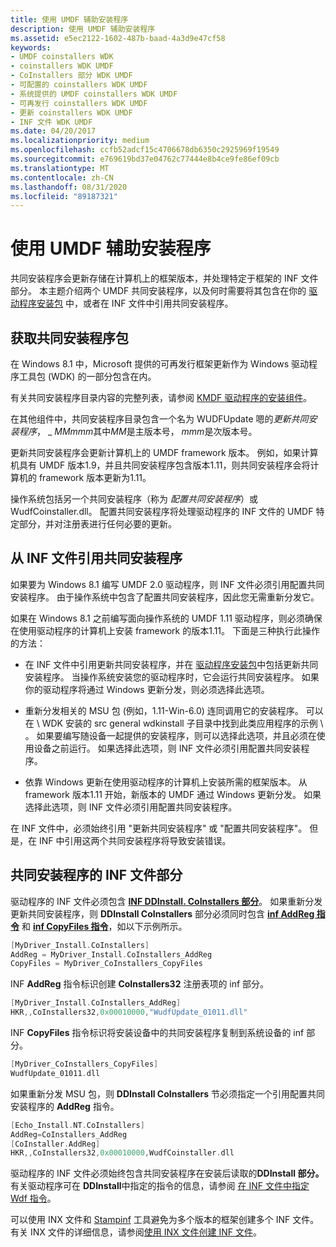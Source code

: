 ```yaml
---
title: 使用 UMDF 辅助安装程序
description: 使用 UMDF 辅助安装程序
ms.assetid: e5ec2122-1602-487b-baad-4a3d9e47cf58
keywords:
- UMDF coinstallers WDK
- coinstallers WDK UMDF
- CoInstallers 部分 WDK UMDF
- 可配置的 coinstallers WDK UMDF
- 系统提供的 UMDF coinstallers WDK UMDF
- 可再发行 coinstallers WDK UMDF
- 更新 coinstallers WDK UMDF
- INF 文件 WDK UMDF
ms.date: 04/20/2017
ms.localizationpriority: medium
ms.openlocfilehash: ccfb52adcf15c4706678db6350c2925969f19549
ms.sourcegitcommit: e769619bd37e04762c77444e8b4ce9fe86ef09cb
ms.translationtype: MT
ms.contentlocale: zh-CN
ms.lasthandoff: 08/31/2020
ms.locfileid: "89187321"
---
```

# <a name="using-the-umdf-co-installer"></a>使用 UMDF 辅助安装程序


共同安装程序会更新存储在计算机上的框架版本，并处理特定于框架的 INF 文件部分。 本主题介绍两个 UMDF 共同安装程序，以及何时需要将其包含在你的 [驱动程序安装包](/windows-hardware/drivers) 中，或者在 INF 文件中引用共同安装程序。

## <a name="getting-the-co-installer-package"></a>获取共同安装程序包


在 Windows 8.1 中，Microsoft 提供的可再发行框架更新作为 Windows 驱动程序工具包 (WDK) 的一部分包含在内。

有关共同安装程序目录内容的完整列表，请参阅 [KMDF 驱动程序的安装组件](installation-components-for-kmdf-drivers.md)。

在其他组件中，共同安装程序目录包含一个名为 WUDFUpdate 嗯的*更新共同安装程序*， \_ *MMmmm*其中*MM*是主版本号， *mmm*是次版本号。

更新共同安装程序会更新计算机上的 UMDF framework 版本。 例如，如果计算机具有 UMDF 版本1.9，并且共同安装程序包含版本1.11，则共同安装程序会将计算机的 framework 版本更新为1.11。

操作系统包括另一个共同安装程序（称为 *配置共同安装程序*）或 WudfCoinstaller.dll。 配置共同安装程序将处理驱动程序的 INF 文件的 UMDF 特定部分，并对注册表进行任何必要的更新。

## <a name="referencing-co-installers-from-your-inf-file"></a>从 INF 文件引用共同安装程序


如果要为 Windows 8.1 编写 UMDF 2.0 驱动程序，则 INF 文件必须引用配置共同安装程序。 由于操作系统中包含了配置共同安装程序，因此您无需重新分发它。

如果在 Windows 8.1 之前编写面向操作系统的 UMDF 1.11 驱动程序，则必须确保在使用驱动程序的计算机上安装 framework 的版本1.11。 下面是三种执行此操作的方法：

-   在 INF 文件中引用更新共同安装程序，并在 [驱动程序安装包](/windows-hardware/drivers)中包括更新共同安装程序。 当操作系统安装您的驱动程序时，它会运行共同安装程序。 如果你的驱动程序将通过 Windows 更新分发，则必须选择此选项。

-   重新分发相关的 MSU 包 (例如，1.11-Win-6.0) 连同调用它的安装程序。 可以在 \\ WDK 安装的 src general wdkinstall 子目录中找到此类应用程序的示例 \\ 。 如果要编写随设备一起提供的安装程序，则可以选择此选项，并且必须在使用设备之前运行。 如果选择此选项，则 INF 文件必须引用配置共同安装程序。

-   依靠 Windows 更新在使用驱动程序的计算机上安装所需的框架版本。 从 framework 版本1.11 开始，新版本的 UMDF 通过 Windows 更新分发。 如果选择此选项，则 INF 文件必须引用配置共同安装程序。

在 INF 文件中，必须始终引用 "更新共同安装程序" 或 "配置共同安装程序"。 但是，在 INF 中引用这两个共同安装程序将导致安装错误。

## <a name="inf-file-sections-for-the-co-installer"></a>共同安装程序的 INF 文件部分


驱动程序的 INF 文件必须包含 [**INF DDInstall. CoInstallers 部分**](../install/inf-ddinstall-coinstallers-section.md)。 如果重新分发更新共同安装程序，则 **DDInstall CoInstallers** 部分必须同时包含 [**inf AddReg 指令**](../install/inf-addreg-directive.md) 和 [**inf CopyFiles 指令**](../install/inf-copyfiles-directive.md)，如以下示例所示。

```cpp
[MyDriver_Install.CoInstallers]
AddReg = MyDriver_Install.CoInstallers_AddReg
CopyFiles = MyDriver_CoInstallers_CopyFiles
```

INF **AddReg** 指令标识创建 **CoInstallers32** 注册表项的 inf 部分。

```cpp
[MyDriver_Install.CoInstallers_AddReg]
HKR,,CoInstallers32,0x00010000,"WudfUpdate_01011.dll"
```

INF **CopyFiles** 指令标识将安装设备中的共同安装程序复制到系统设备的 inf 部分。

```cpp
[MyDriver_CoInstallers_CopyFiles]
WudfUpdate_01011.dll
```

如果重新分发 MSU 包，则 **DDInstall CoInstallers** 节必须指定一个引用配置共同安装程序的 **AddReg** 指令。

```cpp
[Echo_Install.NT.CoInstallers]
AddReg=CoInstallers_AddReg
[CoInstaller.AddReg]
HKR,,CoInstallers32,0x00010000,WudfCoinstaller.dll
```

驱动程序的 INF 文件必须始终包含共同安装程序在安装后读取的**DDInstall 部分。** 有关驱动程序可在 **DDInstall**中指定的指令的信息，请参阅 [在 INF 文件中指定 Wdf 指令](specifying-wdf-directives-in-inf-files.md)。

可以使用 INX 文件和 [Stampinf](../devtest/stampinf.md) 工具避免为多个版本的框架创建多个 INF 文件。 有关 INX 文件的详细信息，请参阅[使用 INX 文件创建 INF 文件](using-inx-files-to-create-inf-files.md)。

 

